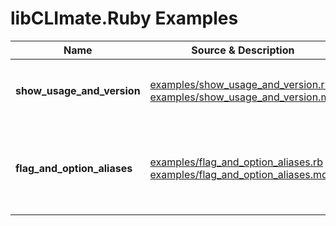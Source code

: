 # libCLImate.Ruby Examples

|Name|Source & Description|Summary|
|---|---|---|
|**show_usage_and_version**|[examples/show_usage_and_version.rb](/examples/show_usage_and_version.rb)<br/>[examples/show_usage_and_version.md](/examples/show_usage_and_version.md)|Simple example supporting ```--help``` and ```--version```|
|**flag_and_option_aliases**|[examples/flag_and_option_aliases.rb](/examples/flag_and_option_aliases.rb)<br/>[examples/flag_and_option_aliases.md](/examples/flag_and_option_aliases.md)|Example illustrating various kinds of *flag* and *option* aliases|


